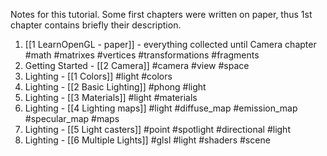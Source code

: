 Notes for this tutorial. Some first chapters were written on paper, thus 1st chapter contains briefly their description.

1. [[1 LearnOpenGL - paper]] - everything collected until Camera chapter
#math #matrixes #vertices #transformations #fragments
2. Getting Started - [[2 Camera]]
#camera #view #space
3. Lighting - [[1 Colors]]
#light #colors
4. Lighting - [[2 Basic Lighting]]
#phong #light
5. Lighting - [[3 Materials]]
#light #materials
6. Lighting - [[4 Lighting maps]]
#light #diffuse_map #emission_map #specular_map #maps
7. Lighting - [[5 Light casters]]
#point #spotlight #directional #light
8. Lighting - [[6 Multiple Lights]]
#glsl #light #shaders #scene